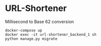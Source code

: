 # URL-Shortener
Millisecond to Base 62 conversion

```shell
docker-compose up
docker exec -it url-shortener_backend_1 sh
python manage.py migrate
```
